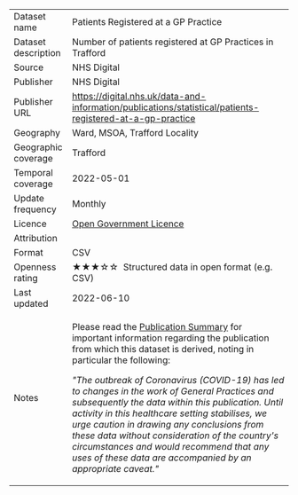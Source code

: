 <table>
<tr>
	<td>Dataset name</td>
	<td>Patients Registered at a GP Practice</td>
</tr>
<tr>
	<td>Dataset description</td>
	<td>Number of patients registered at GP Practices in Trafford</td>
</tr>
<tr>
	<td>Source</td>
	<td>NHS Digital</td>
</tr>
<tr>
	<td>Publisher</td>
	<td>NHS Digital</td>
</tr>
<tr>
	<td>Publisher URL</td>
	<td><a href="https://digital.nhs.uk/data-and-information/publications/statistical/patients-registered-at-a-gp-practice">https://digital.nhs.uk/data-and-information/publications/statistical/patients-registered-at-a-gp-practice</a></td>
</tr>
<tr>
	<td>Geography</td>
	<td>Ward, MSOA, Trafford Locality</td>
</tr>
<tr>
	<td>Geographic coverage</td>
	<td>Trafford</td>
</tr>
<tr>
	<td>Temporal coverage</td>
	<td>2022-05-01</td>
</tr>
<tr>
	<td>Update frequency</td>
	<td>Monthly</td>
</tr>
<tr>
	<td>Licence</td>
	<td><a href="http://www.nationalarchives.gov.uk/doc/open-government-licence/version/3/">Open Government Licence</a></td>
</tr>
<tr>
	<td>Attribution</td>
	<td></td>
</tr>
<tr>
	<td>Format</td>
	<td>CSV</td>
</tr>
<tr>
	<td>Openness rating</td>
	<td>&#9733&#9733&#9733&#9734&#9734&nbsp; Structured data in open format (e.g. CSV)</td>
</tr>
<tr>
	<td>Last updated</td>
	<td>2022-06-10</td>
</tr>
<tr>
	<td>Notes</td>
	<td>
        <p>Please read the <a href="https://digital.nhs.uk/data-and-information/publications/statistical/patients-registered-at-a-gp-practice/may-2021">Publication Summary</a> for important information regarding the publication from which this dataset is derived, noting in particular the following:</p>
        <p style="font-style: italic;">&quot;The outbreak of Coronavirus (COVID-19) has led to changes in the work of General Practices and subsequently the data within this publication. Until activity in this healthcare setting stabilises, we urge caution in drawing any conclusions from these data without consideration of the country's circumstances and would recommend that any uses of these data are accompanied by an appropriate caveat.&quot;</p>
    </td>
</tr>
</table>
